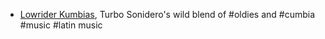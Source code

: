 - [Lowrider Kumbias](https://turbosonidero.bandcamp.com/track/que-puedo-hacer), Turbo Sonidero's wild blend of #oldies and #cumbia #music #latin music